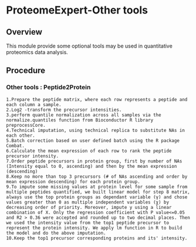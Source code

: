 # ProteomeExpert-Other tools

## Overview
This module provide some optional tools may be used in quantitative proteomics data analysis.
<br />

## Procedure
### Other tools : Peptide2Protein
	1.Prepare the peptide matrix, where each row represents a peptide and each column a sample.
	2.Log2 -transform the precursor intensities.
	3.perform quantile normalization across all samples via the normalize.quantiles function from Bioconductor R library preprocessCore.
	4.Technical imputation, using technical replica to substitute NAs in each other. 
	5.Batch correction based on user defined batch using the R package Combat. 
	6.Calculate the mean expression of each row to rank the peptide precursor intensity.
	7.Order peptide precursors in protein group, first by number of NAs (Intensity equal to 0, ascending) and then by the mean expression (descending)
	8.Keep no more than top 3 precursors (# of NAs ascending and order by mean expression descending) for each protein group. 
	9.To impute some missing values at protein level for some sample from multiple peptides quantified, we built linear model for step 8 matrix, always use the top protein groups as dependant variable (γ) and chose values greater than 0 as multiple independent variables (χ) by decreasing order of priority. Moreover, impute y using a linear combination of X. Only the regression coefficient with P value<=0.05 and R2 > 0.36 were accepted and rounded up to two decimal places. Then we used the intensity value from the top1 peptide precursor to represent the protein intensity. We apply lm function in R to build the model and do the above imputation.  
	10.Keep the top1 precursor corresponding proteins and its' intensity. 

 
